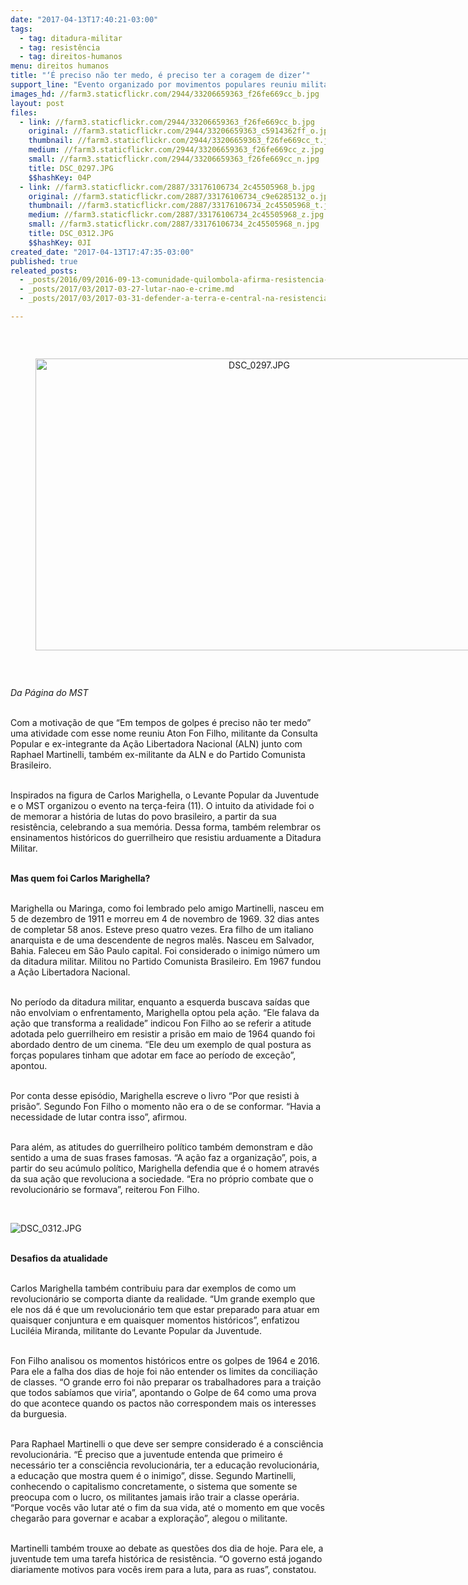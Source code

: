 ```yaml
---
date: "2017-04-13T17:40:21-03:00"
tags:
  - tag: ditadura-militar
  - tag: resistência
  - tag: direitos-humanos
menu: direitos humanos
title: "‘É preciso não ter medo, é preciso ter a coragem de dizer’"
support_line: "Evento organizado por movimentos populares reuniu militantes históricos, que ao lado de Carlos Marighella resistiram à Ditadura Militar."
images_hd: //farm3.staticflickr.com/2944/33206659363_f26fe669cc_b.jpg
layout: post
files:
  - link: //farm3.staticflickr.com/2944/33206659363_f26fe669cc_b.jpg
    original: //farm3.staticflickr.com/2944/33206659363_c5914362ff_o.jpg
    thumbnail: //farm3.staticflickr.com/2944/33206659363_f26fe669cc_t.jpg
    medium: //farm3.staticflickr.com/2944/33206659363_f26fe669cc_z.jpg
    small: //farm3.staticflickr.com/2944/33206659363_f26fe669cc_n.jpg
    title: DSC_0297.JPG
    $$hashKey: 04P
  - link: //farm3.staticflickr.com/2887/33176106734_2c45505968_b.jpg
    original: //farm3.staticflickr.com/2887/33176106734_c9e6285132_o.jpg
    thumbnail: //farm3.staticflickr.com/2887/33176106734_2c45505968_t.jpg
    medium: //farm3.staticflickr.com/2887/33176106734_2c45505968_z.jpg
    small: //farm3.staticflickr.com/2887/33176106734_2c45505968_n.jpg
    title: DSC_0312.JPG
    $$hashKey: 0JI
created_date: "2017-04-13T17:47:35-03:00"
published: true
releated_posts:
  - _posts/2016/09/2016-09-13-comunidade-quilombola-afirma-resistencia-politica-e-cultural-em-aracati.md
  - _posts/2017/03/2017-03-27-lutar-nao-e-crime.md
  - _posts/2017/03/2017-03-31-defender-a-terra-e-central-na-resistencia-palestina.md

---
```

<p>&nbsp;</p>

<div style="text-align:center">
<figure class="image" style="display:inline-block"><img alt="DSC_0297.JPG" height="467" src="//farm3.staticflickr.com/2944/33206659363_f26fe669cc_b.jpg" width="700" />
<figcaption></figcaption>
</figure>
</div>

<p>&nbsp;</p>

<p><em>Da P&aacute;gina do MST&nbsp;</em></p>

<p><br />
Com a motiva&ccedil;&atilde;o de que &ldquo;Em tempos de golpes &eacute; preciso n&atilde;o ter medo&rdquo; uma atividade com esse nome reuniu Aton Fon Filho, militante da Consulta Popular e ex-integrante da A&ccedil;&atilde;o Libertadora Nacional (ALN) junto com Raphael Martinelli, tamb&eacute;m ex-militante da ALN e do Partido Comunista Brasileiro.&nbsp;</p>

<p><br />
Inspirados na figura de Carlos Marighella,&nbsp;o Levante Popular da Juventude e o MST organizou o evento na ter&ccedil;a-feira (11).&nbsp;O intuito da atividade foi o de memorar a hist&oacute;ria de lutas do povo brasileiro, a partir da sua resist&ecirc;ncia, celebrando a sua mem&oacute;ria. Dessa forma, tamb&eacute;m relembrar os ensinamentos hist&oacute;ricos do guerrilheiro que resistiu arduamente a Ditadura Militar. &nbsp;</p>

<p><br />
<strong>Mas quem foi Carlos Marighella?</strong></p>

<p><br />
Marighella ou Maringa, como foi lembrado pelo amigo Martinelli, nasceu em 5 de dezembro de 1911 e morreu em 4 de novembro de 1969. 32 dias antes de completar 58 anos. Esteve preso quatro vezes. Era filho de um italiano anarquista e de uma descendente de negros mal&ecirc;s. Nasceu em Salvador, Bahia. Faleceu em S&atilde;o Paulo capital. Foi considerado o inimigo n&uacute;mero um da ditadura militar. Militou no Partido Comunista Brasileiro. Em 1967 fundou a A&ccedil;&atilde;o Libertadora Nacional.&nbsp;</p>

<p><br />
No per&iacute;odo da ditadura militar, enquanto a esquerda buscava sa&iacute;das que n&atilde;o envolviam o enfrentamento, Marighella optou pela a&ccedil;&atilde;o. &ldquo;Ele falava da a&ccedil;&atilde;o que transforma a realidade&rdquo; indicou Fon Filho ao se referir a atitude adotada pelo guerrilheiro em resistir a pris&atilde;o em maio de 1964 quando foi abordado dentro de um cinema. &ldquo;Ele deu um exemplo de qual postura as for&ccedil;as populares tinham que adotar em face ao per&iacute;odo de exce&ccedil;&atilde;o&rdquo;, apontou.&nbsp;</p>

<p><br />
Por conta desse epis&oacute;dio, Marighella escreve o livro &ldquo;Por que resisti &agrave; pris&atilde;o&rdquo;. Segundo Fon Filho o momento n&atilde;o era o de se conformar. &ldquo;Havia a necessidade de lutar contra isso&rdquo;, afirmou.&nbsp;</p>

<p><br />
Para al&eacute;m, as atitudes do guerrilheiro pol&iacute;tico tamb&eacute;m demonstram e d&atilde;o sentido a uma de suas frases famosas. &ldquo;A a&ccedil;&atilde;o faz a organiza&ccedil;&atilde;o&rdquo;, pois, a partir do seu ac&uacute;mulo pol&iacute;tico, Marighella defendia que &eacute; o homem atrav&eacute;s da sua a&ccedil;&atilde;o que revoluciona a sociedade. &ldquo;Era no pr&oacute;prio combate que o revolucion&aacute;rio se formava&rdquo;, reiterou Fon Filho.&nbsp;</p>

<p>&nbsp;</p>

<p><img alt="DSC_0312.JPG" src="//farm3.staticflickr.com/2887/33176106734_2c45505968_b.jpg" /><br />
&nbsp;</p>

<p><strong>Desafios da atualidade</strong></p>

<p><br />
Carlos Marighella tamb&eacute;m contribuiu para dar exemplos de como um revolucion&aacute;rio se comporta diante da realidade. &ldquo;Um grande exemplo que ele nos d&aacute; &eacute; que um revolucion&aacute;rio tem que estar preparado para atuar em quaisquer conjuntura e em quaisquer momentos hist&oacute;ricos&rdquo;, enfatizou Lucil&eacute;ia Miranda, militante do Levante Popular da Juventude.&nbsp;</p>

<p><br />
Fon Filho analisou os momentos hist&oacute;ricos entre os golpes de 1964 e 2016. Para ele a falha dos dias de hoje foi n&atilde;o entender os limites da concilia&ccedil;&atilde;o de classes. &ldquo;O grande erro foi n&atilde;o preparar os trabalhadores para a trai&ccedil;&atilde;o que todos sab&iacute;amos que viria&rdquo;, apontando o Golpe de 64 como uma prova do que acontece quando os pactos n&atilde;o correspondem mais os interesses da burguesia. &nbsp;</p>

<p><br />
Para Raphael Martinelli o que deve ser sempre considerado &eacute; a consci&ecirc;ncia revolucion&aacute;ria. &ldquo;&Eacute; preciso que a juventude entenda que primeiro &eacute; necess&aacute;rio ter a consci&ecirc;ncia revolucion&aacute;ria, ter a educa&ccedil;&atilde;o revolucion&aacute;ria, a educa&ccedil;&atilde;o que mostra quem &eacute; o inimigo&rdquo;, disse. Segundo Martinelli, conhecendo o capitalismo concretamente, o sistema que somente se preocupa com o lucro, os militantes jamais ir&atilde;o trair a classe oper&aacute;ria. &ldquo;Porque voc&ecirc;s v&atilde;o lutar at&eacute; o fim da sua vida, at&eacute; o momento em que voc&ecirc;s chegar&atilde;o para governar e acabar a explora&ccedil;&atilde;o&rdquo;, alegou o militante.&nbsp;</p>

<p><br />
Martinelli tamb&eacute;m trouxe ao debate as quest&otilde;es dos dia de hoje. Para ele, a juventude tem uma tarefa hist&oacute;rica de resist&ecirc;ncia. &ldquo;O governo est&aacute; jogando diariamente motivos para voc&ecirc;s irem para a luta, para as ruas&rdquo;, constatou.&nbsp;</p>
